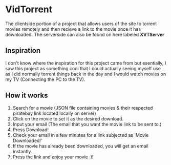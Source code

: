 # VidTorrent
The clientside portion of a project that allows users of the site to torrent movies remotely and then recieve a link to the movie once it has downloaded. The serverside can also be found on here labeled **XVTServer**

## Inspiration
I don't know where the inspiration for this project came from but esentially, I saw this project as something cool that I could actually seeing myself use as I did normally torrent things back in the day and I would watch movies on my TV (Connecting the PC to the TV).

## How it works
1. Search for a movie (JSON file containing movies & their respected piratebay link located locally on server)
2. Click on the movie to set it as the desired download.
3. Input your email (The email that you want the movie link to be sent to.)
4. Press Download!
5. Check your email in a few minutes for a link subjected as 'Movie Downloaded!'
  1. If the movie has already been downloaded, you will get an email instantly.
6. Press the link and enjoy your movie :)!
